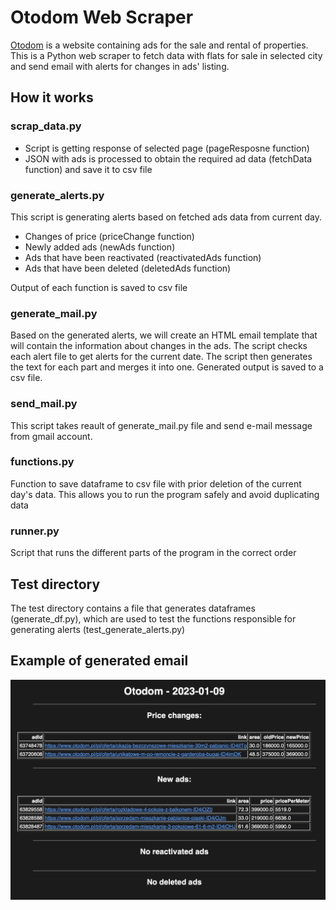 # Otodom Web Scraper
[Otodom] is a website containing ads for the sale and rental of properties. This is a Python web scraper to fetch data with flats for sale in selected city and send email with alerts for changes in ads' listing.

## How it works
### scrap_data.py
- Script is getting response of selected page (pageResposne function) 
- JSON with ads is processed to obtain the required ad data (fetchData function) and save it to csv file

### generate_alerts.py
This script is generating alerts based on fetched ads data from current day.
- Changes of price (priceChange function)
- Newly added ads (newAds function)
- Ads that have been reactivated (reactivatedAds function)
- Ads that have been deleted (deletedAds function)

Output of each function is saved to csv file
    
### generate_mail.py
Based on the generated alerts, we will create an HTML email template that will contain the
information about changes in the ads. The script checks each alert file to get alerts for the 
current date. The script then generates the text for each part and merges it into one. Generated output is saved to a csv file.

### send_mail.py
This script takes reault of generate_mail.py file and send e-mail message from gmail account.

### functions.py
Function to save dataframe to csv file with prior deletion of the current day's data. This allows you to run the program safely and avoid duplicating data

### runner.py 
Script that runs the different parts of the program in the correct order



## Test directory
The test directory contains a file that generates dataframes (generate_df.py), which are used to test the functions responsible for generating alerts (test_generate_alerts.py)


## Example of generated email

![Screenshot](mail_example.png)

[//]: #
[otodom]: https://www.otodom.pl/